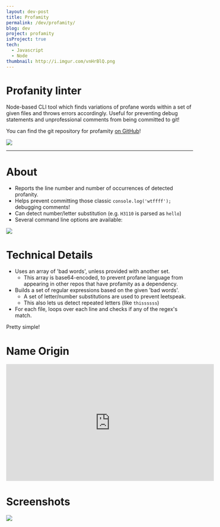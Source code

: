 ```yaml
---
layout: dev-post
title: Profamity
permalink: /dev/profamity/
blog: dev
project: profamity
isProject: true
tech:
  - Javascript
  - Node
thumbnail: http://i.imgur.com/vnHrBlQ.png
---
```


# Profanity linter

Node-based CLI tool which finds variations of profane words within a set of given files and throws errors accordingly. Useful for preventing debug statements and unprofessional comments from being committed to git!

You can find the git repository for profamity [on GitHub](https://github.com/andymikulski/profamity)!

<img style="max-width: 600px;" src="http://i.imgur.com/vnHrBlQ.png" />

---

# About

- Reports the line number and number of occurrences of detected profanity.
- Helps prevent committing those classic `console.log('wtffff');` debugging comments!
- Can detect number/letter substitution (e.g. `H3110` is parsed as `hello`)
- Several command line options are available:
<img style="max-width: 600px;" src="http://i.imgur.com/kRAJTTG.png" />

# Technical Details

- Uses an array of 'bad words', unless provided with another set.
  - This array is base64-encoded, to prevent profane language from appearing in other repos that have profamity as a dependency.
- Builds a set of regular expressions based on the given 'bad words'.
  - A set of letter/number substitutions are used to prevent leetspeak.
  - This also lets us detect repeated letters (like `thissssss`)
- For each file, loops over each line and checks if any of the regex's match.

Pretty simple!

# Name Origin

<iframe style="display: block; margin: 0 auto;" width="560" height="315" src="https://www.youtube.com/embed/hpigjnKl7nI" frameborder="0" allowfullscreen></iframe>

# Screenshots

<img src="http://i.imgur.com/l5a48i0.jpg" />
